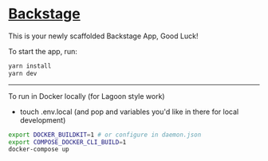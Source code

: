# [Backstage](https://backstage.io)

This is your newly scaffolded Backstage App, Good Luck!

To start the app, run:

```sh
yarn install
yarn dev
```

---

To run in Docker locally (for Lagoon style work)

- touch .env.local (and pop and variables you'd like in there for local development)

```sh
export DOCKER_BUILDKIT=1 # or configure in daemon.json
export COMPOSE_DOCKER_CLI_BUILD=1
docker-compose up
```

